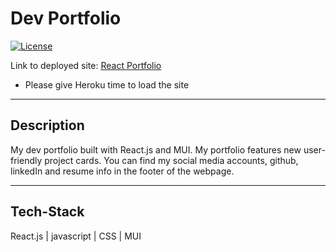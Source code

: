# Dev Portfolio

[![License](https://img.shields.io/badge/License-MIT-blue.svg)](https://opensource.org/licenses/MIT)

Link to deployed site: [React Portfolio](https://collinporter.dev)

- Please give Heroku time to load the site

<hr>

## Description

My dev portfolio built with React.js and MUI. My portfolio features new user-friendly project cards. You can find my social media accounts, github, linkedIn and resume info in the footer of the webpage.

<!-- <hr> -->

<!-- ## App Images -->
<!-- <img width="512" alt="aboutMeReadme" src="https://user-images.githubusercontent.com/65620655/133693151-e1cf9318-c906-42f0-80ca-a162382971ee.png"> -->

<!-- <br />
<br /> -->

<!-- <img width="512" alt="portfolioReadme" src="https://user-images.githubusercontent.com/65620655/133693366-9d6f3c45-b873-4c20-bc50-73ffb43ab0ed.png"> -->

<!-- <br />
<br /> -->

<!-- <img width="512" alt="contactReadme" src="https://user-images.githubusercontent.com/65620655/133693372-451b1002-af77-43d9-aa64-d3e6eee38b80.png"> -->

<hr>

## Tech-Stack

React.js | javascript | CSS | MUI
